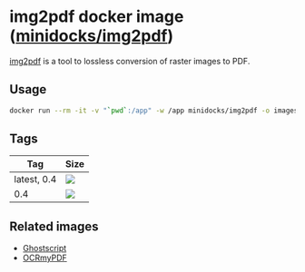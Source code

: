 img2pdf docker image ([minidocks/img2pdf](https://hub.docker.com/r/minidocks/img2pdf))
======================================================================================

[img2pdf](https://gitlab.mister-muffin.de/josch/img2pdf) is a tool to lossless
conversion of raster images to PDF.

Usage
-----

```bash
docker run --rm -it -v "`pwd`:/app" -w /app minidocks/img2pdf -o images.pdf *.jpg
```

Tags
----

| Tag         | Size                                                                                                            |
|-------------|-----------------------------------------------------------------------------------------------------------------|
| latest, 0.4 | ![](https://img.shields.io/docker/image-size/minidocks/img2pdf/latest?style=flat-square&logo=docker&label=size) |
| 0.4         | ![](https://img.shields.io/docker/image-size/minidocks/img2pdf/0.4?style=flat-square&logo=docker&label=size)    |

Related images
--------------

-   [Ghostscript](https://github.com/minidocks/ghostscript)
-   [OCRmyPDF](https://github.com/minidocks/ocrmypdf)
